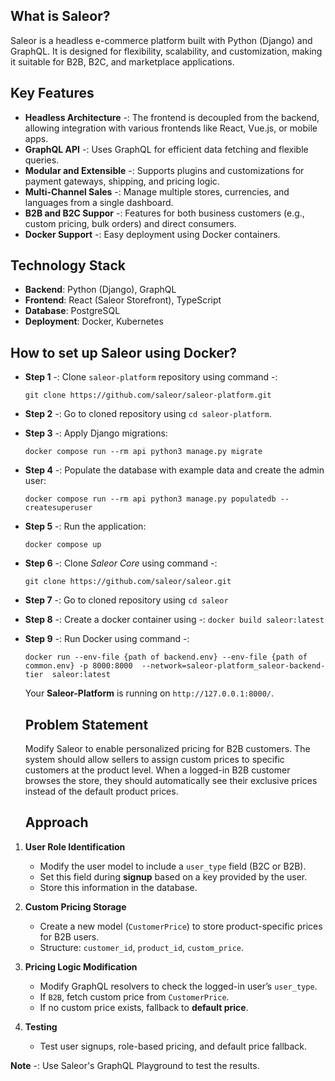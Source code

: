 ## What is Saleor?

Saleor is a headless e-commerce platform built with Python (Django) and GraphQL. It is designed for flexibility, scalability, and customization, making it suitable for B2B, B2C, and marketplace applications.

## Key Features

- **Headless Architecture** -: The frontend is decoupled from the backend, allowing integration with various frontends like React, Vue.js, or mobile apps.
- **GraphQL API** -: Uses GraphQL for efficient data fetching and flexible queries.
- **Modular and Extensible** -: Supports plugins and customizations for payment gateways, shipping, and pricing logic.
- **Multi-Channel Sales** -: Manage multiple stores, currencies, and languages from a single dashboard.
- **B2B and B2C Suppor** -: Features for both business customers (e.g., custom pricing, bulk orders) and direct consumers.
- **Docker Support** -: Easy deployment using Docker containers.

## Technology Stack 

- **Backend**: Python (Django), GraphQL
- **Frontend**: React (Saleor Storefront), TypeScript
- **Database**: PostgreSQL
- **Deployment**: Docker, Kubernetes

## How to set up Saleor using Docker?

- **Step 1** -: Clone `saleor-platform` repository using command -:
  
  ```
  git clone https://github.com/saleor/saleor-platform.git
  ```
- **Step 2** -: Go to cloned repository using `cd saleor-platform`.
- **Step 3** -: Apply Django migrations:
  ```
  docker compose run --rm api python3 manage.py migrate
  ```
- **Step 4** -: Populate the database with example data and create the admin user:
  ```
  docker compose run --rm api python3 manage.py populatedb --createsuperuser
  ```
- **Step 5** -: Run the application:
  ```
  docker compose up
  ```
- **Step 6** -: Clone *Saleor Core* using command -:
  ```
  git clone https://github.com/saleor/saleor.git
  ```
- **Step 7** -: Go to cloned repository using `cd saleor`
- **Step 8** -: Create a docker container using -: `docker build saleor:latest`
- **Step 9** -: Run Docker using command -:
  ```
  docker run --env-file {path of backend.env} --env-file {path of common.env} -p 8000:8000  --network=saleor-platform_saleor-backend-tier  saleor:latest
  ```
  Your **Saleor-Platform** is running on `http://127.0.0.1:8000/`.

  ## Problem Statement

  Modify Saleor to enable personalized pricing for B2B customers. The system should allow sellers to assign custom prices to specific customers at the product level. When a logged-in B2B customer browses the
  store, they should automatically see their exclusive prices instead of the default product prices.

  ## Approach

1. **User Role Identification**
     - Modify the user model to include a `user_type` field (B2C or B2B).
     - Set this field during **signup** based on a key provided by the user.
     - Store this information in the database.

2. **Custom Pricing Storage**
   - Create a new model (`CustomerPrice`) to store product-specific prices for B2B users.
   - Structure: `customer_id`, `product_id`, `custom_price`.

3. **Pricing Logic Modification**
   - Modify GraphQL resolvers to check the logged-in user’s `user_type`.
   - If `B2B`, fetch custom price from `CustomerPrice`.
   - If no custom price exists, fallback to **default price**.

4. **Testing**
   - Test user signups, role-based pricing, and default price fallback.
  
**Note** -: Use Saleor's GraphQL Playground to test the results.
